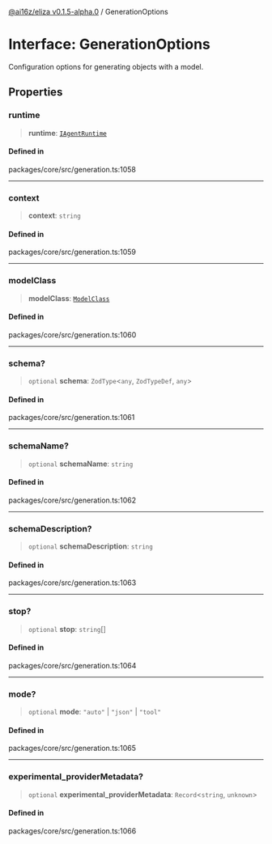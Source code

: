 [@ai16z/eliza v0.1.5-alpha.0](../index.md) / GenerationOptions

# Interface: GenerationOptions

Configuration options for generating objects with a model.

## Properties

### runtime

> **runtime**: [`IAgentRuntime`](IAgentRuntime.md)

#### Defined in

packages/core/src/generation.ts:1058

***

### context

> **context**: `string`

#### Defined in

packages/core/src/generation.ts:1059

***

### modelClass

> **modelClass**: [`ModelClass`](../enumerations/ModelClass.md)

#### Defined in

packages/core/src/generation.ts:1060

***

### schema?

> `optional` **schema**: `ZodType`\<`any`, `ZodTypeDef`, `any`\>

#### Defined in

packages/core/src/generation.ts:1061

***

### schemaName?

> `optional` **schemaName**: `string`

#### Defined in

packages/core/src/generation.ts:1062

***

### schemaDescription?

> `optional` **schemaDescription**: `string`

#### Defined in

packages/core/src/generation.ts:1063

***

### stop?

> `optional` **stop**: `string`[]

#### Defined in

packages/core/src/generation.ts:1064

***

### mode?

> `optional` **mode**: `"auto"` \| `"json"` \| `"tool"`

#### Defined in

packages/core/src/generation.ts:1065

***

### experimental\_providerMetadata?

> `optional` **experimental\_providerMetadata**: `Record`\<`string`, `unknown`\>

#### Defined in

packages/core/src/generation.ts:1066
